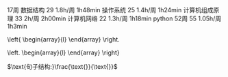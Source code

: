 17周
数据结构
29   1.8h/周 1h48min
操作系统
25   1.4h/周 1h24min
计算机组成原理
33   2h/周   2h00min
计算机网络
22   1.3h/周  1h18min
python 52周
55  1.05h/周  1h3min


\left\{
	\begin{array}{l}
	\end{array}
\right.

\left.
	\begin{array}{l}
	\end{array}
\right\}

$\text{句子结构:}\frac{\text{}}{\text{}}$